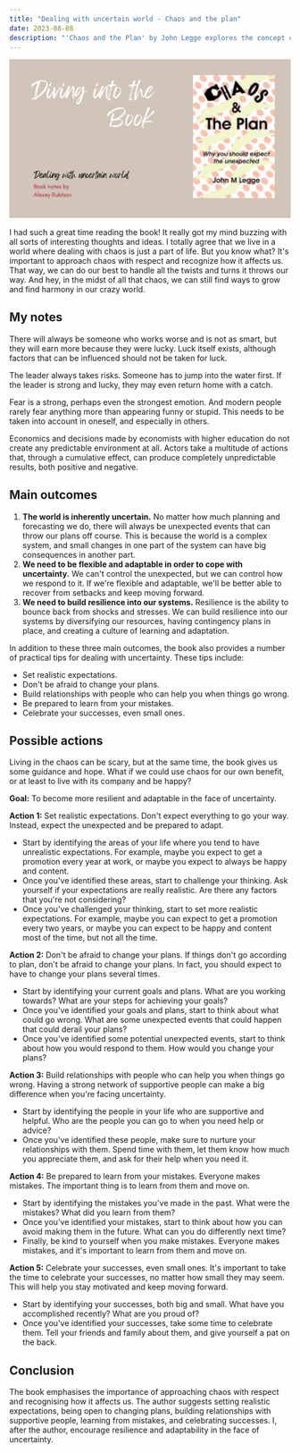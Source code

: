 ```yaml
---
title: "Dealing with uncertain world - Chaos and the plan"
date: 2023-08-08
description: "'Chaos and the Plan' by John Legge explores the concept of chaos and its role in leadership and decision-making. The book emphasizes that luck plays a significant role in success, even for those who may not be as skilled or intelligent. It also highlights the risks that leaders must take and the fear of appearing foolish or silly. The author uses examples from nature, such as the behavior of emperor penguins, to illustrate the dynamics of leadership and followership. The book also delves into the unpredictability of economics and how decisions made by economists can have unforeseen consequences. Overall, 'Chaos and the Plan' offers insights into the complex and often chaotic nature of leadership and decision-making."
---
```

![Alt](cover.png)

I had such a great time reading the book! It really got my mind buzzing with all sorts of interesting thoughts and ideas. I totally agree that we live in a world where dealing with chaos is just a part of life. But you know what? It's important to approach chaos with respect and recognize how it affects us. That way, we can do our best to handle all the twists and turns it throws our way. And hey, in the midst of all that chaos, we can still find ways to grow and find harmony in our crazy world.
## My notes
There will always be someone who works worse and is not as smart, but they will earn more because they were lucky. Luck itself exists, although factors that can be influenced should not be taken for luck.

The leader always takes risks. Someone has to jump into the water first. If the leader is strong and lucky, they may even return home with a catch.

Fear is a strong, perhaps even the strongest emotion. And modern people rarely fear anything more than appearing funny or stupid. This needs to be taken into account in oneself, and especially in others.

Economics and decisions made by economists with higher education do not create any predictable environment at all. Actors take a multitude of actions that, through a cumulative effect, can produce completely unpredictable results, both positive and negative.
## Main outcomes
1. **The world is inherently uncertain.** No matter how much planning and forecasting we do, there will always be unexpected events that can throw our plans off course. This is because the world is a complex system, and small changes in one part of the system can have big consequences in another part.
2. **We need to be flexible and adaptable in order to cope with uncertainty.** We can't control the unexpected, but we can control how we respond to it. If we're flexible and adaptable, we'll be better able to recover from setbacks and keep moving forward.
3. **We need to build resilience into our systems.** Resilience is the ability to bounce back from shocks and stresses. We can build resilience into our systems by diversifying our resources, having contingency plans in place, and creating a culture of learning and adaptation.

In addition to these three main outcomes, the book also provides a number of practical tips for dealing with uncertainty. These tips include:

- Set realistic expectations.
- Don't be afraid to change your plans.
- Build relationships with people who can help you when things go wrong.
- Be prepared to learn from your mistakes.
- Celebrate your successes, even small ones.
## Possible actions
Living in the chaos can be scary, but at the same time, the book gives us some guidance and hope. What if we could use chaos for our own benefit, or at least to live with its company and be happy?

**Goal:** To become more resilient and adaptable in the face of uncertainty.

**Action 1:** Set realistic expectations. Don't expect everything to go your way. Instead, expect the unexpected and be prepared to adapt.

- Start by identifying the areas of your life where you tend to have unrealistic expectations. For example, maybe you expect to get a promotion every year at work, or maybe you expect to always be happy and content.
- Once you've identified these areas, start to challenge your thinking. Ask yourself if your expectations are really realistic. Are there any factors that you're not considering?
- Once you've challenged your thinking, start to set more realistic expectations. For example, maybe you can expect to get a promotion every two years, or maybe you can expect to be happy and content most of the time, but not all the time.

**Action 2:** Don't be afraid to change your plans. If things don't go according to plan, don't be afraid to change your plans. In fact, you should expect to have to change your plans several times.

- Start by identifying your current goals and plans. What are you working towards? What are your steps for achieving your goals?
- Once you've identified your goals and plans, start to think about what could go wrong. What are some unexpected events that could happen that could derail your plans?
- Once you've identified some potential unexpected events, start to think about how you would respond to them. How would you change your plans?

**Action 3:** Build relationships with people who can help you when things go wrong. Having a strong network of supportive people can make a big difference when you're facing uncertainty.

- Start by identifying the people in your life who are supportive and helpful. Who are the people you can go to when you need help or advice?
- Once you've identified these people, make sure to nurture your relationships with them. Spend time with them, let them know how much you appreciate them, and ask for their help when you need it.

**Action 4:** Be prepared to learn from your mistakes. Everyone makes mistakes. The important thing is to learn from them and move on.

- Start by identifying the mistakes you've made in the past. What were the mistakes? What did you learn from them?
- Once you've identified your mistakes, start to think about how you can avoid making them in the future. What can you do differently next time?
- Finally, be kind to yourself when you make mistakes. Everyone makes mistakes, and it's important to learn from them and move on.

**Action 5:** Celebrate your successes, even small ones. It's important to take the time to celebrate your successes, no matter how small they may seem. This will help you stay motivated and keep moving forward.

- Start by identifying your successes, both big and small. What have you accomplished recently? What are you proud of?
- Once you've identified your successes, take some time to celebrate them. Tell your friends and family about them, and give yourself a pat on the back.
## Conclusion
The book emphasises the importance of approaching chaos with respect and recognising how it affects us. The author suggests setting realistic expectations, being open to changing plans, building relationships with supportive people, learning from mistakes, and celebrating successes. I, after the author, encourage resilience and adaptability in the face of uncertainty.
